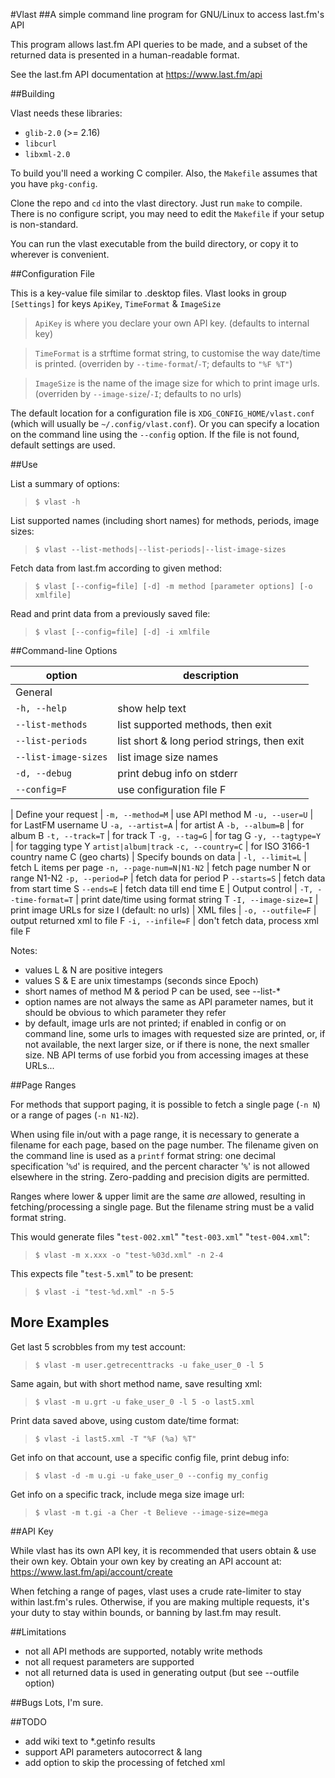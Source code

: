 #Vlast
##A simple command line program for GNU/Linux to access last.fm's API

This program allows last.fm API queries to be made, and a subset of the returned data is presented in a human-readable format.

See the last.fm API documentation at https://www.last.fm/api


##Building

Vlast needs these libraries:

* `glib-2.0`    (>= 2.16)
* `libcurl`
* `libxml-2.0`

To build you'll need a working C compiler. Also, the `Makefile` assumes that you have `pkg-config`.

Clone the repo and `cd` into the vlast directory. Just run `make` to compile. There is no configure script, you may need to edit the `Makefile` if your setup is non-standard.

You can run the vlast executable from the build directory, or copy it to wherever is convenient.


##Configuration File

This is a key-value file similar to .desktop files. Vlast looks in group `[Settings]` for keys `ApiKey`, `TimeFormat` & `ImageSize`

> `ApiKey` is where you declare your own API key. (defaults to internal key)

> `TimeFormat` is a strftime format string, to customise the way date/time is printed. (overriden by `--time-format`/`-T`; defaults to `"%F %T"`)

> `ImageSize` is the name of the image size for which to print image urls. (overriden by `--image-size`/`-I`; defaults to no urls)

The default location for a configuration file is `XDG_CONFIG_HOME/vlast.conf` (which will usually be `~/.config/vlast.conf`). Or you can specify a location on the command line using the `--config` option. If the file is not found, default settings are used.


##Use

List a summary of options:
> `$ vlast -h`

List supported names (including short names) for methods, periods, image sizes:
> `$ vlast --list-methods|--list-periods|--list-image-sizes`

Fetch data from last.fm according to given method:
> `$ vlast [--config=file] [-d] -m method [parameter options] [-o xmlfile]`

Read and print data from a previously saved file:
> `$ vlast [--config=file] [-d] -i xmlfile`


##Command-line Options

| option | description |
| ------ | ----------- |
General |
`-h, --help`             | show help text
`--list-methods`         | list supported methods, then exit
`--list-periods`         | list short & long period strings, then exit
`--list-image-sizes`     | list image size names
`-d, --debug`            | print debug info on stderr
`--config=F`             | use configuration file F
 |
Define your request |
`-m, --method=M`         | use API method M
`-u, --user=U`           | for LastFM username U
`-a, --artist=A`         | for artist A
`-b, --album=B`          | for album B
`-t, --track=T`          | for track T
`-g, --tag=G`            | for tag G
`-y, --tagtype=Y`        | for tagging type Y `artist|album|track`
`-c, --country=C`        | for ISO 3166-1 country name C (geo charts)
 |
Specify bounds on data |
`-l, --limit=L`          | fetch L items per page
`-n, --page-num=N|N1-N2` | fetch page number N or range N1-N2
`-p, --period=P`         | fetch data for period P
`--starts=S`             | fetch data from start time S
`--ends=E`               | fetch data till end time E
 |
Output control |
`-T, --time-format=T`    | print date/time using format string T
`-I, --image-size=I`     | print image URLs for size I (default: no urls)
 |
XML files |
`-o, --outfile=F`        | output returned xml to file F
`-i, --infile=F`         | don't fetch data, process xml file F

Notes:
* values L & N are positive integers
* values S & E are unix timestamps (seconds since Epoch)
* short names of method M & period P can be used, see --list-*
* option names are not always the same as API parameter names, but it should be obvious to which parameter they refer
* by default, image urls are not printed; if enabled in config or on command line, some urls to images with requested size are printed, or, if not available, the next larger size, or if there is none, the next smaller size. NB API terms of use forbid you from accessing images at these URLs...


##Page Ranges

For methods that support paging, it is possible to fetch a single page (`-n N`) or a range of pages (`-n N1-N2`).

When using file in/out with a page range, it is necessary to generate a filename for each page, based on the page number. The filename given on the command line is used as a `printf` format string: one decimal specification '`%d`' is required, and the percent character '`%`' is not allowed elsewhere in the string. Zero-padding and precision digits are permitted.

Ranges where lower & upper limit are the same _are_ allowed, resulting in fetching/processing a single page. But the filename string must be a valid format string.

This would generate files "`test-002.xml`" "`test-003.xml`" "`test-004.xml`":
> `$ vlast -m x.xxx -o "test-%03d.xml" -n 2-4`

This expects file "`test-5.xml`" to be present:
> `$ vlast -i "test-%d.xml" -n 5-5`


## More Examples
Get last 5 scrobbles from my test account:
> `$ vlast -m user.getrecenttracks -u fake_user_0 -l 5`

Same again, but with short method name, save resulting xml:
> `$ vlast -m u.grt -u fake_user_0 -l 5 -o last5.xml`

Print data saved above, using custom date/time format:
> `$ vlast -i last5.xml -T "%F (%a) %T"`

Get info on that account, use a specific config file, print debug info:
> `$ vlast -d -m u.gi -u fake_user_0 --config my_config`

Get info on a specific track, include mega size image url:
> `$ vlast -m t.gi -a Cher -t Believe --image-size=mega`


##API Key

While vlast has its own API key, it is recommended that users obtain & use their own key. Obtain your own key by creating an API account at: https://www.last.fm/api/account/create

When fetching a range of pages, vlast uses a crude rate-limiter to stay within last.fm's rules. Otherwise, if you are making multiple requests, it's your duty to stay within bounds, or banning by last.fm may result.


##Limitations

* not all API methods are supported, notably write methods
* not all request parameters are supported
* not all returned data is used in generating output (but see --outfile option)


##Bugs
Lots, I'm sure.


##TODO

* add wiki text to *.getinfo results
* support API parameters autocorrect & lang
* add option to skip the processing of fetched xml
